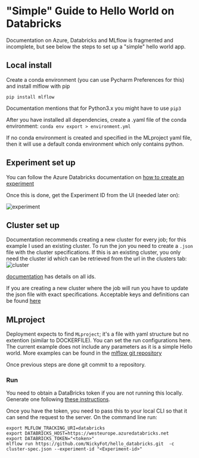 # "Simple" Guide to Hello World on Databricks

Documentation on Azure, Databricks and MLflow is fragmented and incomplete, but see below the steps to set up a "simple" hello world app.

## Local install
Create a conda environment (you can use Pycharm Preferences for this) and install mlflow with pip

```pip install mlflow```

Documentation mentions that for Python3.x you might have to use ```pip3```

After you have installed all dependencies, create a .yaml file of the conda environment:
```conda env export > environment.yml```

If no conda environment is created and specified in the MLproject yaml file, then it will use a default conda environment which only contains python.

## Experiment set up

You can follow the Azure Databricks documentation on [how to create an experiment](https://docs.azuredatabricks.net/applications/mlflow/quick-start.html)

Once this is done, get the Experiment ID from the UI (needed later on):

![experiment](https://i.imgur.com/UO9d7lK.png)


## Cluster set up

Documentation recommends creating a new cluster for every job; for this example I used an existing cluster.
To run the jon you need to create a ```.json``` file with the cluster specifications. 
If this is an existing cluster, you only need the cluster id which can be retrieved from the url in the clusters tab:
![cluster](https://docs.azuredatabricks.net/_images/azure-cluster.png)

[documentation](https://docs.azuredatabricks.net/user-guide/faq/workspace-details.html#cluster-url) has details on all ids.

If you are creating a new cluster where the job will run you have to update the json file with exact specifications. Acceptable keys and definitions can be found [here](https://docs.databricks.com/api/latest/clusters.html)

## MLproject

Deployment expects to find ```MLproject```; it's a file with yaml structure but no extention (similar to DOCKERFILE). You can set the run configurations here.
The current example does not include any parameters as it is a simple Hello world. More examples can be found in the [mlflow git repository](https://github.com/mlflow/mlflow/tree/master/examples)

Once previous steps are done git commit to a repository.

### Run

You need to obtain a DataBricks token if you are not running this locally.
Generate one following [these instructions](https://docs.azuredatabricks.net/api/latest/authentication.html#generate-a-token).

Once you have the token, you need to pass this to your local CLI so that it can send the request to the server.
On the command line run:
~~~~
export MLFLOW_TRACKING_URI=databricks
export DATABRICKS_HOST=https://westeurope.azuredatabricks.net
export DATABRICKS_TOKEN="<token>"
mlflow run https://github.com/NickyFot/hello_databricks.git  -c cluster-spec.json --experiment-id "<Experiment-id>"
~~~~


